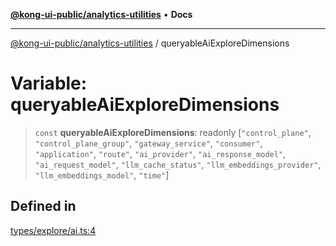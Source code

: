 [**@kong-ui-public/analytics-utilities**](../README.md) • **Docs**

***

[@kong-ui-public/analytics-utilities](../README.md) / queryableAiExploreDimensions

# Variable: queryableAiExploreDimensions

> `const` **queryableAiExploreDimensions**: readonly [`"control_plane"`, `"control_plane_group"`, `"gateway_service"`, `"consumer"`, `"application"`, `"route"`, `"ai_provider"`, `"ai_response_model"`, `"ai_request_model"`, `"llm_cache_status"`, `"llm_embeddings_provider"`, `"llm_embeddings_model"`, `"time"`]

## Defined in

[types/explore/ai.ts:4](https://github.com/Kong/public-ui-components/blob/main/packages/analytics/analytics-utilities/src/types/explore/ai.ts#L4)
